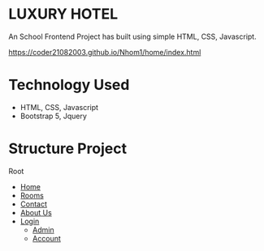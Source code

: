 # LUXURY HOTEL

<p>An School Frontend Project has built using simple HTML, CSS, Javascript.</p>
<a href="https://coder21082003.github.io/Nhom1/home/index.html" alt="home page">https://coder21082003.github.io/Nhom1/home/index.html</a>

# Technology Used

<ul>
    <li>HTML, CSS, Javascript</li>
    <li>Bootstrap 5, Jquery</li>
</ul>

# Structure Project

<p>Root</p>
<ul>
    <li><a href="https://harryguci.github.io/Hotel-management-website/home/index.html">Home</a></li>
    <li><a href="https://harryguci.github.io/Hotel-management-website/room/rooms.html">Rooms</a></li>
    <li><a href="https://harryguci.github.io/Hotel-management-website/contact/contact.html">Contact</a></li>
    <li><a href="https://harryguci.github.io/Hotel-management-website/about/aboutt.html">About Us</a></li>
    <li><a href="https://harryguci.github.io/Hotel-management-website/login/login.html">Login</a>
        <ul>
            <li><a href="https://harryguci.github.io/Hotel-management-website/admin/admin.html">Admin</a></li>
            <li><a href="https://harryguci.github.io/Hotel-management-website/account/document.html">Account</a></li>
        </ul>
    </li>
</ul>
